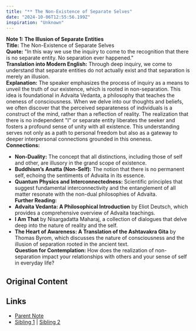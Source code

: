 ```yaml
---
title: "** The Non-Existence of Separate Selves"
date: "2024-10-06T12:55:56.199Z"
inspiration: "Unknown"
---
```


  
**Note 1: The Illusion of Separate Entities**  
**Title:** The Non-Existence of Separate Selves  
**Quote:** "In this way we use the inquiry to come to the recognition that there is no separate entity. No separation ever happened."  
**Translation into Modern English:** Through deep inquiry, we come to understand that separate entities do not actually exist and that separation is merely an illusion.  
**Explanation:** The speaker emphasizes the process of inquiry as a means to unveil the truth of our existence, which is rooted in non-separation. This idea is foundational in Advaita Vedanta, a philosophy that teaches the oneness of consciousness. When we delve into our thoughts and beliefs, we often discover that the perceived separateness of individuals is a construct of the mind, rather than a reflection of reality. The realization that there is no independent "I" or separate entity liberates the seeker and fosters a profound sense of unity with all existence. This understanding serves not only as a path to personal freedom but also as a gateway to deeper interpersonal connections grounded in this oneness.  
**Connections:**  
- **Non-Duality:** The concept that all distinctions, including those of self and other, are illusory in the grand scope of existence.  
- **Buddhism’s Anatta (Non-Self):** The notion that there is no permanent self, echoing the sentiments of Advaita in its essence.  
- **Quantum Physics and Interconnectedness:** Scientific principles that suggest fundamental interconnectivity and the entanglement of all matter resonate with the non-dual philosophies of Advaita.    
**Further Reading:**  
- **Advaita Vedanta: A Philosophical Introduction** by Eliot Deutsch, which provides a comprehensive overview of Advaita teachings.  
- **I Am That** by Nisargadatta Maharaj, a collection of dialogues that delve deep into the nature of reality and the self.  
- **The Heart of Awareness: A Translation of the Ashtavakra Gita** by Thomas Byrom, which discusses the nature of consciousness and the illusion of separation rooted in the ancient text.  
**Question for Contemplation:** How does the realization of non-separation impact your relationships with others and your sense of self in everyday life?  



## Original Content



## Links

- [Parent Note](/parent-note.md)
- [Sibling 1](/zettel1.md) | [Sibling 2](/zettel2.md)
